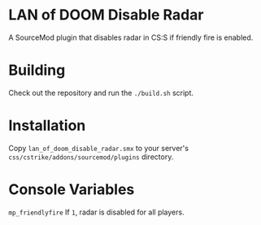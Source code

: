 # LAN of DOOM Disable Radar
A SourceMod plugin that disables radar in CS:S if friendly fire is enabled.

# Building
Check out the repository and run the ``./build.sh`` script.

# Installation
Copy ``lan_of_doom_disable_radar.smx`` to your server's
``css/cstrike/addons/sourcemod/plugins`` directory.

# Console Variables

``mp_friendlyfire`` If ``1``, radar is disabled for all players.